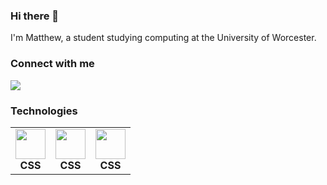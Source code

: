 ### Hi there 👋
I'm Matthew, a student studying computing at the University of Worcester.

### Connect with me
[<img src="https://img.shields.io/badge/LinkedIn-0077B5?style=for-the-badge&logo=linkedin&logoColor=white" />](https://www.linkedin.com/in/matthew-bowman-969085218/)

### Technologies

<table>
    <tr>
        <td align="center">
            <img width="48" src="https://camo.githubusercontent.com/72e5df59529a42423d671ba4c02bfb327d917517bfff18595c5e5dc17a5abece/68747470733a2f2f6564656e742e6769746875622e696f2f537570657254696e7949636f6e732f696d616765732f7376672f68746d6c352e737667">
            <br />
            <strong>CSS</strong>
        </td>
        <td align="center">
            <img width="48" src="https://camo.githubusercontent.com/b788527f604d8e727fcc90d721984125bced85c8a1c9f8da69c6c4a3e51df3c5/68747470733a2f2f6564656e742e6769746875622e696f2f537570657254696e7949636f6e732f696d616765732f7376672f637373332e737667">
            <br />
            <strong>CSS</strong>
        </td>
        <td align="center">
            <img width="48" src="https://camo.githubusercontent.com/9496882abd182958bcea4238ab44f7eb8928d7a4144c150f18f6c55ceb9b4490/68747470733a2f2f6564656e742e6769746875622e696f2f537570657254696e7949636f6e732f696d616765732f7376672f6a6176617363726970742e737667">
            <br />
            <strong>CSS</strong>
        </td>
    </tr>
</table>

<!--
**Matthew-Bowman/Matthew-Bowman** is a ✨ _special_ ✨ repository because its `README.md` (this file) appears on your GitHub profile.

Here are some ideas to get you started:

- 🔭 I’m currently working on ...
- 🌱 I’m currently learning ...
- 👯 I’m looking to collaborate on ...
- 🤔 I’m looking for help with ...
- 💬 Ask me about ...
- 📫 How to reach me: ...
- 😄 Pronouns: ...
- ⚡ Fun fact: ...
-->
